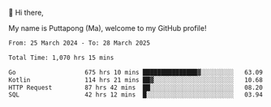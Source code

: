 👋 Hi there,

My name is Puttapong (Ma), welcome to my GitHub profile!

<!--START_SECTION:waka-->

```txt
From: 25 March 2024 - To: 28 March 2025

Total Time: 1,070 hrs 15 mins

Go                   675 hrs 10 mins ███████████████▓░░░░░░░░░   63.09 %
Kotlin               114 hrs 21 mins ██▓░░░░░░░░░░░░░░░░░░░░░░   10.68 %
HTTP Request         87 hrs 42 mins  ██░░░░░░░░░░░░░░░░░░░░░░░   08.20 %
SQL                  42 hrs 12 mins  █░░░░░░░░░░░░░░░░░░░░░░░░   03.94 %
```

<!--END_SECTION:waka-->
